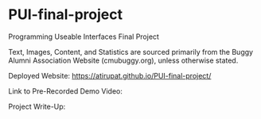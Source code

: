 # PUI-final-project
Programming Useable Interfaces Final Project

Text, Images, Content, and Statistics are sourced primarily from the Buggy Alumni Association Website (cmubuggy.org), unless otherwise stated.

Deployed Website: https://atirupat.github.io/PUI-final-project/ 

Link to Pre-Recorded Demo Video: 

Project Write-Up: 